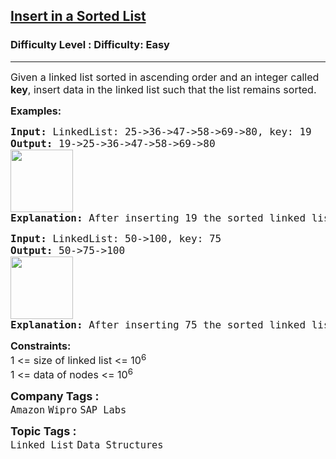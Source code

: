 <h2><a href="https://www.geeksforgeeks.org/problems/insert-in-a-sorted-list/1?page=2&category=Linked%20List&sortBy=difficulty">Insert in a Sorted List</a></h2><h3>Difficulty Level : Difficulty: Easy</h3><hr><div class="problems_problem_content__Xm_eO"><p><span style="font-size: 12pt;">Given a linked list sorted in ascending order and an integer called <strong>key</strong>, insert data in the linked list such that the list remains sorted.</span></p>
<p><span style="font-size: 12pt;"><strong>Examples:</strong></span></p>
<pre><span style="font-size: 12pt;"><strong>Input: </strong>LinkedList: 25-&gt;36-&gt;47-&gt;58-&gt;69-&gt;80, key: 19
<strong>Output: </strong>19-&gt;25-&gt;36-&gt;47-&gt;58-&gt;69-&gt;80<br><img src="https://media.geeksforgeeks.org/img-practice/prod/addEditProblem/700540/Web/Other/blobid0_1723796672.png" height="100"><br><strong>Explanation: </strong>After inserting 19 the sorted linked list will look like the one in the output.</span></pre>
<pre><span style="font-size: 12pt;"><strong>Input: </strong>LinkedList: 50-&gt;100, key: 75
<strong>Output: </strong>50-&gt;75-&gt;100<br><img src="https://media.geeksforgeeks.org/img-practice/prod/addEditProblem/700540/Web/Other/blobid1_1723796680.png" height="100"><br><strong>Explanation: </strong>After inserting 75 the sorted linked list will look like the one in the output.</span></pre>
<p><span style="font-size: 12pt;"><strong>Constraints:</strong><br>1 &lt;= size of linked list &lt;= 10<sup>6</sup><br>1 &lt;= data of nodes &lt;= 10<sup>6</sup></span></p></div><p><span style=font-size:18px><strong>Company Tags : </strong><br><code>Amazon</code>&nbsp;<code>Wipro</code>&nbsp;<code>SAP Labs</code>&nbsp;<br><p><span style=font-size:18px><strong>Topic Tags : </strong><br><code>Linked List</code>&nbsp;<code>Data Structures</code>&nbsp;